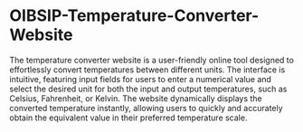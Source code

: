 # OIBSIP-Temperature-Converter-Website
The temperature converter website is a user-friendly online tool designed to effortlessly convert temperatures between different units. The interface is intuitive, featuring input fields for users to enter a numerical value and select the desired unit for both the input and output temperatures, such as Celsius, Fahrenheit, or Kelvin.
The website dynamically displays the converted temperature instantly, allowing users to quickly and accurately obtain the equivalent value in their preferred temperature scale. 
